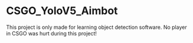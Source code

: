 # CSGO_YoloV5_Aimbot
This project is only made for learning object detection software. No player in CSGO was hurt during this project!
